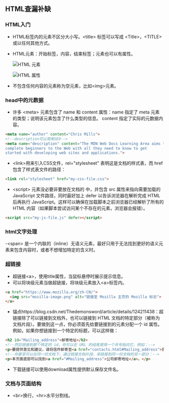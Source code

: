 ## HTML查漏补缺
### HTML入门
- HTML标签内的元素不区分大小写。\<title> 标签可以写成 \<Title>，\<TITLE> 或以任何其他方式。

- HTML元素：开始标签，内容，结束标签；元素也可以有属性。

  ![HTML 元素](https://developer.mozilla.org/en-US/docs/Learn/Getting_started_with_the_web/HTML_basics/grumpy-cat-small.png)

  ![HTML 属性](https://developer.mozilla.org/en-US/docs/Learn/Getting_started_with_the_web/HTML_basics/grumpy-cat-attribute-small.png)

- 不包含任何内容的元素称为空元素，比如\<img>元素。

### head中的元数据
- 许多 \<meta> 元素包含了 name 和 content 属性：name 指定了 meta 元素的类型；说明该元素包含了什么类型的信息。
content 指定了实际的元数据内容。
```HTML
<meta name="author" content="Chris Mills">
<!--description可以用来SEO-->
<meta name="description" content="The MDN Web Docs Learning Area aims to provide
complete beginners to the Web with all they need to know to get
started with developing web sites and applications.">
```
- \<link>用来引入CSS文件，rel="stylesheet" 表明这是文档的样式表，而 href 包含了样式表文件的路径：
```html
<link rel="stylesheet" href="my-css-file.css">
```
- \<script> 元素没必要非要放在文档的 <head> 中，并包含 src 属性来指向需要加载的 JavaScript 文件路径，同时最好加上 defer 以告诉浏览器在解析完成 HTML 后再执行 JavaScript。这样可以确保在加载脚本之前浏览器已经解析了所有的 HTML 内容（如果脚本尝试访问某个不存在的元素，浏览器会报错）。
```html
<script src="my-js-file.js" defer></script>
```

### html文字处理
-\<span> 是一个内联的（inline）无语义元素，最好只用于无法找到更好的语义元素来包含内容时，或者不想增加特定的含义时。

### 超链接
- 超链接\<a>，使用title属性，当鼠标悬停时展示提示信息。
- 可以将块级元素当做超链接，将块级元素放入\<a>标签内。
```html
<a href="https://www.mozilla.org/zh-CN/">
  <img src="mozilla-image.png" alt="链接至 Mozilla 主页的 Mozilla 标志">
</a>
```
- 锚点https://blog.csdn.net/Thedemonsword/article/details/124211438：超链接除了可以链接到文档外，也可以链接到 HTML 文档的特定部分（被称为文档片段）。要做到这一点，你必须首先给要链接到的元素分配一个 id 属性。例如，如果你想链接到一个特定的标题，可以这样做：
```html
<h2 id="Mailing_address">邮寄地址</h2>
<!--然后链接到那个特定的 id，你可以在 URL 的结尾使用一个井号指向它，例如：-->
<p>要提供意见和建议，请将信件邮寄至<a href="contacts.html#Mailing_address">我们的地址</a>。</p>
<!--你甚至可以在同一份文档下，通过链接文档片段，来链接到同一份文档的另一部分：-->
<p>本页面底部可以找到<a href="#Mailing_address">公司邮寄地址</a>。</p>
```
- 下载链接可以使用download属性提供默认保存文件名。

### 文档与页面结构
- \<br>换行，\<hr>水平分割线。